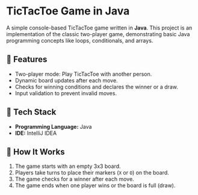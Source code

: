 # TicTacToe Game in Java  

A simple console-based TicTacToe game written in **Java**. This project is an implementation of the classic two-player game, demonstrating basic Java programming concepts like loops, conditionals, and arrays.  

## 🚀 Features  
- Two-player mode: Play TicTacToe with another person.  
- Dynamic board updates after each move.  
- Checks for winning conditions and declares the winner or a draw.  
- Input validation to prevent invalid moves.  

## 🔧 Tech Stack  
- **Programming Language:** Java  
- **IDE:** IntelliJ IDEA

## 📘 How It Works  
1. The game starts with an empty 3x3 board.  
2. Players take turns to place their markers (`X` or `O`) on the board.  
3. The game checks for a winner after each move.  
4. The game ends when one player wins or the board is full (draw).  
